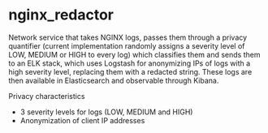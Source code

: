 # nginx_redactor
Network service that takes NGINX logs, passes them through a privacy quantifier (current implementation randomly assigns a severity level of LOW, MEDIUM or HIGH to every log) which classifies them and sends them to an ELK stack, which uses Logstash for anonymizing IPs of logs with a high severity level, replacing them with a redacted string. These logs are then available in Elasticsearch and observable through Kibana.

Privacy characteristics
- 3 severity levels for logs (LOW, MEDIUM and HIGH)
- Anonymization of client IP addresses
